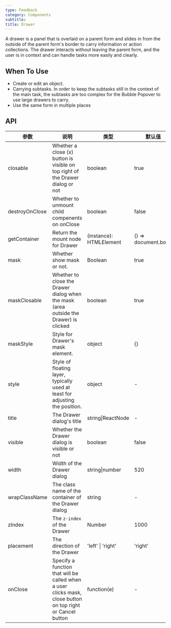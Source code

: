 ```yaml
---
type: Feedback
category: Components
subtitle: 
title: Drawer
---
```


A drawer is a panel that is overlaid on a parent form and slides in from the outside of the parent form's border to carry information or action collections. The drawer interacts without leaving the parent form, and the user is in context and can handle tasks more easily and clearly.

## When To Use

* Create or edit an object.
* Carrying subtasks. In order to keep the subtasks still in the context of the main task, the subtasks are too complex for the Bubble Popover to use large drawers to carry.
* Use the same form in multiple places

## API

| 参数 | 说明 | 类型 | 默认值 |
| --- | --- | --- | --- |
| closable | Whether a close (x) button is visible on top right of the Drawer dialog or not | boolean | true |
| destroyOnClose | Whether to unmount child compenents on onClose | boolean | false |
| getContainer | Return the mount node for Drawer | (instance): HTMLElement | () => document.body |
| mask | Whether show mask or not. | Boolean | true |
| maskClosable | Whether to close the Drawer dialog when the mask (area outside the Drawer) is clicked | boolean | true |
| maskStyle | Style for Drawer's mask element. | object | {} |
| style | Style of floating layer, typically used at least for adjusting the position. | object | - |
| title | The Drawer dialog's title | string\|ReactNode | - |
| visible | Whether the Drawer dialog is visible or not | boolean | false |
| width | Width of the Drawer dialog | string\|number | 520 |
| wrapClassName | The class name of the container of the Drawer dialog | string | - |
| zIndex | The `z-index` of the Drawer | Number | 1000 |
| placement | The direction of the Drawer | 'left' \| 'right' | 'right'
| onClose | Specify a function that will be called when a user clicks mask, close button on top right or Cancel button | function(e) | - |

